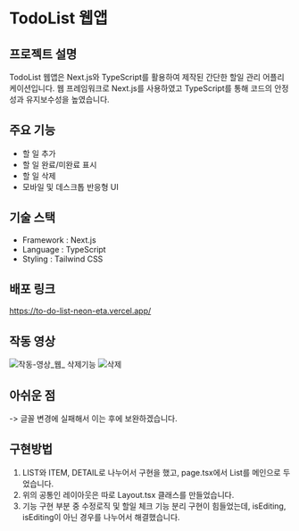 # TodoList 웹앱

## 프로젝트 설명 
TodoList 웹앱은 Next.js와 TypeScript를 활용하여 제작된 간단한 할일 관리 어플리케이션입니다. 
웹 프레임워크로 Next.js를 사용하였고 TypeScript를 통해 코드의 안정성과 유지보수성을 높였습니다. 

## 주요 기능 
- 할 일 추가
- 할 일 완료/미완료 표시
- 할 일 삭제
- 모바일 및 데스크톱 반응형 UI

## 기술 스택 
- Framework : Next.js
- Language : TypeScript
- Styling : Tailwind CSS

## 배포 링크 
https://to-do-list-neon-eta.vercel.app/

## 작동 영상
![작동-영상_웹_](https://github.com/user-attachments/assets/e0a6ec2e-69da-4138-8d01-68cda2fe25b2)
삭제기능
![삭제](https://github.com/user-attachments/assets/6536aa75-ac69-4f7b-9707-f95dc3dad21e)

## 아쉬운 점 
-> 글꼴 변경에 실패해서 이는 후에 보완하겠습니다. 

## 구현방법 
1. LIST와 ITEM, DETAIL로 나누어서 구현을 했고, page.tsx에서 List를 메인으로 두었습니다.
2. 위의 공통인 레이아웃은 따로 Layout.tsx 클래스를 만들었습니다.
3. 기능 구현 부분 중 수정로직 및 할일 체크 기능 분리 구현이 힘들었는데, 
isEditing, isEditing이 아닌 경우를 나누어서 해결했습니다.

